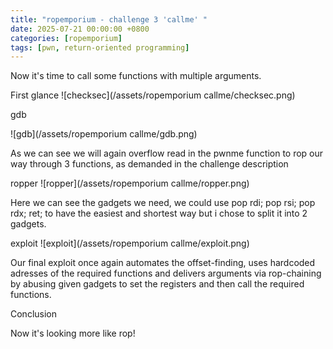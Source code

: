 ```yaml
---
title: "ropemporium - challenge 3 'callme' "
date: 2025-07-21 00:00:00 +0800
categories: [ropemporium]
tags: [pwn, return-oriented programming]
---
```


Now it's time to call some functions with multiple arguments.

 First glance
     ![checksec](/assets/ropemporium callme/checksec.png)

 gdb


![gdb](/assets/ropemporium callme/gdb.png)

As we can see we will again overflow read in the pwnme function to rop our way through 3 functions, as demanded in the challenge description

 ropper
    ![ropper](/assets/ropemporium callme/ropper.png)

Here we can see the gadgets we need, we could use pop rdi; pop rsi; pop rdx; ret; to have the easiest and shortest way but i chose to split it into 2 gadgets.

 exploit
    ![exploit](/assets/ropemporium callme/exploit.png)

Our final exploit once again automates the offset-finding, uses hardcoded adresses of the required functions and delivers arguments via rop-chaining by abusing given gadgets to set the registers and then call the required functions.

Conclusion

Now it's looking more like rop!